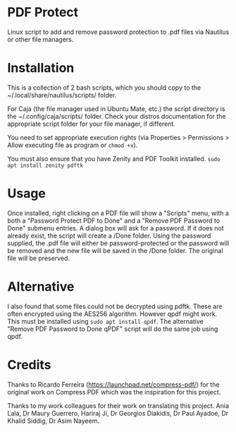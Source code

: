 # PDF Protect
Linux script to add and remove password protection to .pdf files via Nautilus or other file managers.
# Installation
This is a collection of 2 bash scripts, which you should copy to the ~/.local/share/nautilus/scripts/ folder.

For Caja (the file manager used in Ubuntu Mate, etc.) the script directory is the ~/.config/caja/scripts/ folder.  Check your distros documentation for the appropriate script folder for your file manager, if different.

You need to set appropriate execution rights (via Properties > Permissions > Allow executing file as program or `chmod +x`). 

You must also ensure that you have Zenity and PDF Toolkit installed. 
`sudo apt install zenity pdftk`
# Usage
Once installed, right clicking on a PDF file will show a "Scripts" menu, with a both a "Password Protect PDF to Done" and a "Remove PDF Password to Done" submenu entries. A dialog box will ask for a password.  If it does not already exist, the script will create a /Done folder.  Using the password supplied, the .pdf file will either be password-protected or the password will be removed and the new file will be saved in the /Done folder.  The original file will be preserved.
# Alternative
I also found that some files could not be decrypted using pdftk.  These are often encrypted using the AES256 algorithm.  However qpdf might work.  This must be installed using `sudo apt install qpdf`.  The alternative "Remove PDF Password to Done qPDF" script will do the same job using qpdf.
# Credits
Thanks to Ricardo Ferreira (https://launchpad.net/compress-pdf/) for the original work on Compress PDF which was the inspiration for this project.

Thanks to my work colleagues for their work on translating this project.  Ania Lala, Dr Maury Guerrero, Hariraj Ji, Dr Georgios Diakidis, Dr Paul Ayadoe, Dr Khalid Siddig, Dr Asim Nayeem.
